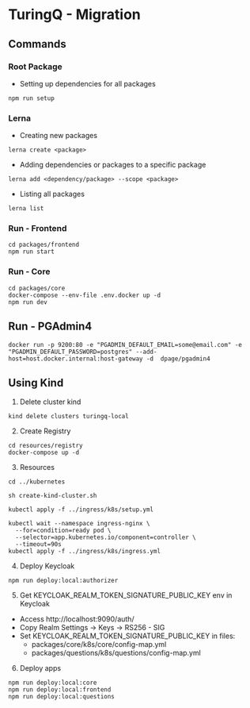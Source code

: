 # TuringQ - Migration

## Commands

### Root Package

- Setting up dependencies for all packages

```
npm run setup
```

### Lerna

- Creating new packages

```
lerna create <package>
```

- Adding dependencies or packages to a specific package

```
lerna add <dependency/package> --scope <package>
```

- Listing all packages

```
lerna list
```

### Run - Frontend
```
cd packages/frontend
npm run start
```

### Run - Core
```
cd packages/core
docker-compose --env-file .env.docker up -d
npm run dev
```

## Run - PGAdmin4

```
docker run -p 9200:80 -e "PGADMIN_DEFAULT_EMAIL=some@email.com" -e "PGADMIN_DEFAULT_PASSWORD=postgres" --add-host=host.docker.internal:host-gateway -d  dpage/pgadmin4
```

## Using Kind
1. Delete cluster kind
```
kind delete clusters turingq-local
```

2. Create Registry
```
cd resources/registry
docker-compose up -d
```

3. Resources
```
cd ../kubernetes

sh create-kind-cluster.sh

kubectl apply -f ../ingress/k8s/setup.yml

kubectl wait --namespace ingress-nginx \
  --for=condition=ready pod \
  --selector=app.kubernetes.io/component=controller \
  --timeout=90s
kubectl apply -f ../ingress/k8s/ingress.yml
```

4. Deploy Keycloak
```
npm run deploy:local:authorizer
```

5. Get KEYCLOAK_REALM_TOKEN_SIGNATURE_PUBLIC_KEY env in Keycloak
- Access http://localhost:9090/auth/
- Copy Realm Settings -> Keys -> RS256 - SIG
- Set KEYCLOAK_REALM_TOKEN_SIGNATURE_PUBLIC_KEY in files:
  - packages/core/k8s/core/config-map.yml
  - packages/questions/k8s/questions/config-map.yml

6. Deploy apps
```
npm run deploy:local:core
npm run deploy:local:frontend
npm run deploy:local:questions
```
